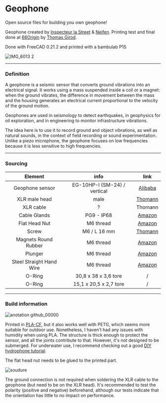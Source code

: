 # Geophone
Open source files for building you own geophone!

Geophone created by [Inspecteur la Street](https://www.instagram.com/inspecteurlastreet/) & [Neifen](https://www.instagram.com/nathan.eh/). Printing test and final done at [66Origin](https://www.instagram.com/sixtysixorigin/) by [Thomas Girod](https://www.instagram.com/speedbiscuit/).

Done with FreeCAD 0.21.2 and printed with a bambulab P1S

![IMG_6013 2](https://github.com/user-attachments/assets/b5ce6d84-a8ce-4731-8fdc-f7bce7dd2567)

***

### Definition

A geophone is a seismic sensor that converts ground vibrations into an electrical signal. It works using a mass suspended inside a coil or a magnet: when the ground vibrates, the difference in movement between the mass and the housing generates an electrical current proportional to the velocity of the ground motion.

Geophones are used in seismology to detect earthquakes, in geophysics for oil exploration, and in engineering to monitor infrastructure vibrations.

The idea here is to use it to record ground and object vibrations, as well as natural sounds, in the context of field recording or sound experimentation. Unlike a piezo microphone, the geophone focuses on low frequencies because it is less sensitive to high frequencies.

***

### Sourcing


| Element | info  | link   |
| :---:   | :---: | :---: |
| Geophone sensor | EG-10HP-I (SM-24) / vertical | [Alibaba](https://www.alibaba.com/product-detail/High-Precision-10Hz-vertical-geophone-SM_1600268273669.html?spm=a2756.trade-list-buyer.0.0.749976e99944gs) |
| XLR male head | male | [Thomann](https://www.thomann.fr/neutrik_nc_3_mxxb.htm)   |
| XLR cable | ? | Thomann |
| Cable Glands | PG9 - IP68 | [Amazon](https://www.amazon.fr/-/en/dp/B09XGNLD4B?ref=ppx_yo2ov_dt_b_fed_asin_title&th=1&language=fr_FR) |
| Flat Head Nut | M6 thread | [Amazon](https://www.amazon.fr/-/en/dp/B0B1TXMZ34?ref=ppx_yo2ov_dt_b_fed_asin_title&th=1&language=fr_FR) |
| Screw | M6 / L 16 mm | [Thomann](https://www.thomann.fr/adam_hall_5410blk_rack_screw_pack.htm) |
| Magnets Round Rubber | M6 thread | [Amazon](https://www.amazon.fr/-/en/dp/B0CLZFZX44?ref=ppx_yo2ov_dt_b_fed_asin_title&th=1&language=fr_FR) |
| Plunger | M6 thread | [Amazon](https://www.amazon.fr/-/en/627313_1_HuSjAn6Hi/dp/B0DMW68LCQ?crid=16STM5HQW72R2&dib=eyJ2IjoiMSJ9.76IrIQ2dlbbGOn-Sta9WIl1hCBua3o1R0ugKljg49xgoKEtLLKr9zVywbkU5ejqhMToZ736Rj0zklOsVaHV_OzpKwxDWOLGhpZ4XSLTcO1EErJdg22LgCyFRBwvrd2C2-34LNMQVMayOe_laKVIIJoR50yXeg1LGmC4RCwSNVRiQekUw-XL06mlQCMqGTADaebLy32JTlfvNP6BSmX8PdynlVuQBMwZI0hMR0hCYTJSkR69FWXskteOxQFP0xWSvk9hcc-4USMvHRPt98IQ9-guqbrls6Ow7D4DIG8CNOt0.cvg-YzcqHroSM7X0xNB2ShK-qSZ1eW_v0ZXxVEUKfZ8&dib_tag=se&keywords=ventouse+m6&qid=1745505189&sprefix=ventouse+m6%2Caps%2C99&sr=8-7) |
| Steel Straight Hand Wire | M6 thread | [Amazon](https://www.amazon.fr/-/en/dp/B09LCT2KBY?ref=ppx_yo2ov_dt_b_fed_asin_title) |
| O-Ring| 30,8 x 38 x 3,6 tore | / |
| O-Ring| 15,1 x 20,5 x 2,7 tore | / |

***

### Build information

![anotation github_00000](https://github.com/user-attachments/assets/dce7fe2b-9848-4121-a9c9-41acc37c643e)

Printed in [PLA-CF](https://eu.store.bambulab.com/fr-fr/collections/pla/products/pla-cf), but it also works well with PETG, which seems more suitable for outdoor use. Nonetheless, I haven’t had any issues with humidity when using PLA. The structure is thick enough to protect the sensor, and all the joints contribute to that. However, it's not designed to be submerged. For underwater use, I recommend checking out a good [DIY hydrophone tutorial](https://www.instructables.com/Lets-Build-Some-World-Class-Hydrophones/).

The flat head nut needs to be glued to the printed part.

![soudure](https://github.com/user-attachments/assets/5fb17083-150b-4e44-a2bb-51eb8b0440a6)

The ground connection is not required when soldering the XLR cable to the geophone (but need to be on the XLR head). It's recommended to test the polarity (positive and negative) beforehand, although our tests indicate that the orientation has little to no impact on performance.
